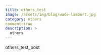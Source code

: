 ```yaml
---
title: others_test
image: /assets/img/blog/wade-lambert.jpg
category: others
comment:true
description: >
  others
---
```


others_test_post